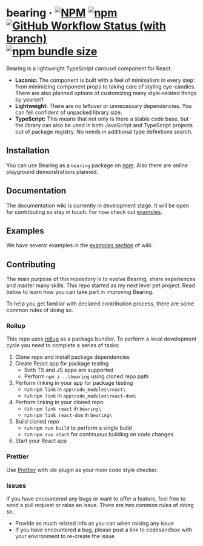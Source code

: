 # bearing &middot; [![NPM](https://img.shields.io/npm/l/bearing)](https://github.com/andrewbrodko/bearing/blob/main/LICENSE) [![npm](https://img.shields.io/npm/v/bearing)](https://www.npmjs.com/package/bearing) [![GitHub Workflow Status (with branch)](https://img.shields.io/github/actions/workflow/status/rosingrind/bearing/main.yml?branch=main)](https://github.com/rosingrind/bearing/actions/workflows/main.yml?query=branch:main) [![npm bundle size](https://img.shields.io/bundlephobia/min/bearing)](https://www.npmjs.com/package/bearing)

Bearing is a lightweight TypeScript carousel component for React.

- **Laconic:** The component is built with a feel of minimalism in every step: from minimizing component props to taking care of styling eye-candies. There are also planned options of customizing many style-related things by yourself.
- **Lightweight:** There are no leftover or unnecessary dependencies. You can fell confident of unpacked library size.
- **TypeScript:** This means that not only is there a stable code base, but the library can also be used in both JavaScript and TypeScript projects out of package registry. No needs in additional type definitions search.

## Installation

You can use Bearing as a `bearing` package on [npm](https://www.npmjs.com/package/bearing). Also there are online playground demonstrations planned.

## Documentation

The documentation wiki is currently in development stage. It will be open for contributing so stay in touch. For now check out [examples](https://github.com/andrewbrodko/bearing/blob/main/README.md#examples).

## Examples

We have several examples in the [examples section](https://github.com/andrewbrodko/bearing/wiki/Examples) of wiki.

## Contributing

The main purpose of this repository is to evolve Bearing, share experiences and master many skills. This repo started as my next level pet project. Read below to learn how you can take part in improving Bearing.

To help you get familiar with declared contribution process, there are some common rules of doing so.

### Rollup

This repo uses [rollup](https://www.npmjs.com/package/rollup) as a package bundler. To perform a local development cycle you need to complete a series of tasks:

1. Clone repo and install package dependencies
2. Create React app for package testing
   - Both TS and JS apps are supported
   - Perform `npm i ..\bearing` using cloned repo path
3. Perform linking in your app for package testing
   - run `npm link` in `app\node_modules\react\`
   - run `npm link` in `app\node_modules\react-dom\`
4. Perform linking in your cloned repo
   - run `npm link react` in `bearing\`
   - run `npm link react-dom` in `bearing\`
5. Build cloned repo
   - run `npm run build` to perform a single build
   - run `npm run start` for continuous building on code changes
6. Start your React app

### Prettier

Use [Prettier](https://www.npmjs.com/package/prettier) with ide plugin as your main code style checker.

### Issues

If you have encountered any bugs or want to offer a feature, feel free to send a pull request or raise an issue. There are two common rules of doing so:

- Provide as much related info as you can when raising any issue
- If you have encountered a bug, please post a link to codesandbox with your environment to re-create the issue
